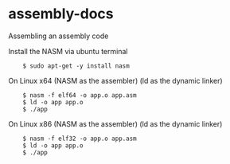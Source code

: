 # assembly-docs

Assembling an assembly code


Install the NASM via ubuntu terminal
```
    $ sudo apt-get -y install nasm
```

On Linux x64
(NASM as the assembler)
(ld as the dynamic linker)
```
    $ nasm -f elf64 -o app.o app.asm
    $ ld -o app app.o
    $ ./app
```

On Linux x86
(NASM as the assembler)
(ld as the dynamic linker)
```
    $ nasm -f elf32 -o app.o app.asm
    $ ld -o app app.o
    $ ./app
```